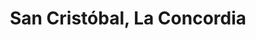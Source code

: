 ---
title: San Cristóbal, La Concordia
url: /san-cristobal-la-concordia/
latitude: 7.76
longitude: -72.235
---